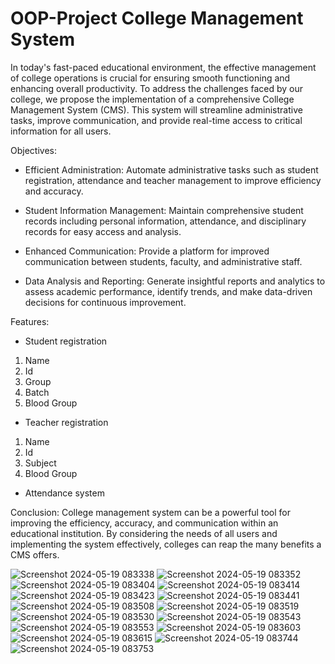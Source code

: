# OOP-Project College Management System
In today's fast-paced educational environment, the effective management of college operations is crucial for ensuring smooth functioning and enhancing overall productivity. To address the challenges faced by our college, we propose the implementation of a comprehensive College Management System (CMS). This system will streamline administrative tasks, improve communication, and provide real-time access to critical information for all users.

Objectives:
-	Efficient Administration: Automate administrative tasks such as student registration, attendance and teacher management to improve efficiency and accuracy.

-	Student Information Management: Maintain comprehensive student records including personal information, attendance, and disciplinary records for easy access and analysis.

-	Enhanced Communication: Provide a platform for improved communication between students, faculty, and administrative staff.

-	Data Analysis and Reporting: Generate insightful reports and analytics to assess academic performance, identify trends, and make data-driven decisions for continuous improvement.
  
Features:
-	Student registration
1.	Name
2.	Id
3.	Group
4.	Batch
5.	Blood Group
-	Teacher registration
1.	Name
2.	Id
3.	Subject
4.	Blood Group
-	Attendance system

Conclusion: College management system can be a powerful tool for improving the efficiency, accuracy, and communication within an educational institution. By considering the needs of all users and implementing the system effectively, colleges can reap the many benefits a CMS offers.

![Screenshot 2024-05-19 083338](https://github.com/irtushar/OOP-Project/assets/110590857/668dc60c-6136-4a6c-b861-b78cbb94e8fb)
![Screenshot 2024-05-19 083352](https://github.com/irtushar/OOP-Project/assets/110590857/980525b9-44bd-4c47-bee3-21a9b51306b3)
![Screenshot 2024-05-19 083404](https://github.com/irtushar/OOP-Project/assets/110590857/592692b9-ca09-41a8-b8d5-3ec52f6cde9c)
![Screenshot 2024-05-19 083414](https://github.com/irtushar/OOP-Project/assets/110590857/18fcb914-a559-421d-8fac-3c3fd77450b1)
![Screenshot 2024-05-19 083423](https://github.com/irtushar/OOP-Project/assets/110590857/d52f4129-8ee2-41dd-8d17-4801fa358b8b)
![Screenshot 2024-05-19 083441](https://github.com/irtushar/OOP-Project/assets/110590857/02fbcf8e-85cc-4443-be0c-41e5e36e2005)
![Screenshot 2024-05-19 083508](https://github.com/irtushar/OOP-Project/assets/110590857/cd86ca2c-df31-4fae-9c43-ea8bc5384e69)
![Screenshot 2024-05-19 083519](https://github.com/irtushar/OOP-Project/assets/110590857/48fde3e9-cb90-42e8-974f-d2a038a639dc)
![Screenshot 2024-05-19 083530](https://github.com/irtushar/OOP-Project/assets/110590857/81556af3-affc-4265-b0c4-e6ad0d7bf5a9)
![Screenshot 2024-05-19 083543](https://github.com/irtushar/OOP-Project/assets/110590857/23a99bd8-37be-439b-8366-d044ad35dc1f)
![Screenshot 2024-05-19 083553](https://github.com/irtushar/OOP-Project/assets/110590857/59c70cdf-1006-4558-9e1b-13a367ae9483)
![Screenshot 2024-05-19 083603](https://github.com/irtushar/OOP-Project/assets/110590857/05dc3705-c59f-480c-a196-88b21f084f4a)
![Screenshot 2024-05-19 083615](https://github.com/irtushar/OOP-Project/assets/110590857/922d163a-c360-4d03-9a8f-4ab6484833be)
![Screenshot 2024-05-19 083744](https://github.com/irtushar/OOP-Project/assets/110590857/3dbccdd5-b6d6-41ce-9166-8b4f8148f62e)
![Screenshot 2024-05-19 083753](https://github.com/irtushar/OOP-Project/assets/110590857/12b1d973-2119-4851-9715-9cbe1d41a9fb)













